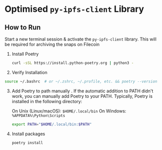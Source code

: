 # Optimised `py-ipfs-client` Library

## How to Run

Start a new terminal session & activate the ```py-ipfs-client``` library. This will be required for archiving the snaps on Filecoin

1. Install Poetry
   ``` bash
   curl -sSL https://install.python-poetry.org | python3 -
   ```

2.  Verify Installation
   ``` bash
   source ~/.bashrc  # or ~/.zshrc, ~/.profile, etc. && poetry --version

   ```

3.  Add Poetry to path manually . If the automatic addition to PATH didn't work, you can manually add Poetry to your PATH. 
    Typically, Poetry is installed in the 
       following directory:

    On Unix (Linux/macOS): ```$HOME/.local/bin```
    On Windows: ```%APPDATA%\Python\Scripts```

    ``` bash
    export PATH="$HOME/.local/bin:$PATH"
    ```

4.  Install packages
    ``` bash
    poetry install
    ```
